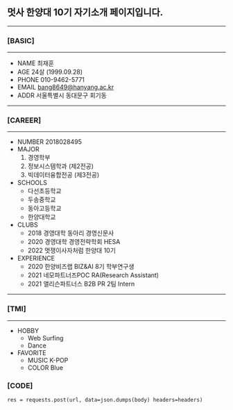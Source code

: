 ## 멋사 한양대 10기 자기소개 페이지입니다.

---

### [BASIC]

---

- NAME 최재훈
- AGE 24살 (1999.09.28)
- PHONE 010-9462-5771
- EMAIL bang8649@hanyang.ac.kr
- ADDR 서울특별시 동대문구 회기동

---

### [CAREER]

---

- NUMBER 2018028495
- MAJOR
  1. 경영학부
  2. 정보시스템학과 (제2전공)
  3. 빅데이터융합전공 (제3전공)
- SCHOOLS
  - 다선초등학교
  - 두송중학교
  - 동아고등학교
  - 한양대학교
- CLUBS
  - 2018 경영대학 동아리 경영신문사
  - 2020 경영대학 경영전략학회 HESA
  - 2022 멋쟁이사자처럼 한양대 10기
- EXPERIENCE
  - 2020 한양비즈랩 BIZ&AI 8기 학부연구생
  - 2021 네모파트너즈POC RA(Research Assistant)
  - 2021 앨리슨파트너스 B2B PR 2팀 Intern

---

### [TMI]

---

- HOBBY
  - Web Surfing
  - Dance
- FAVORITE
  - MUSIC K-POP
  - COLOR Blue

### [CODE]

    res = requests.post(url, data=json.dumps(body) headers=headers)
